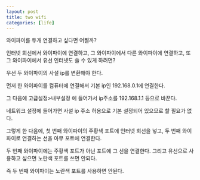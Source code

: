 ```yaml
---
layout: post
title: two wifi
categories: [life]
---
```


와이파이를 두개 연결하고 싶다면 어쩔까?

인터넷 회선에서 와이파이에 연결하고, 그 와이파이에서 다른 와이파이에 연결하고, 또 그 와이파이에서 유선 인터넷도 쓸 수 있게 하려면?

우선 두 와이파이의 사설 ip를 변환해야 한다.

먼저 한 와이파이를 컴퓨터에 연결해서 기본 ip인 192.168.0.1에 연결한다.

그 다음에 고급설정>내부설정 에 들어가서 ip주소를 192.168.1.1 등으로 바꾼다.

네트워크 설정에 들어가면 사설 ip 주소 허용으로 기본 설정되어 있으므로 할 필요가 없다.

그렇게 한 다음에, 첫 번째 와이파이의 주황색 포트에 인터넷 회선을 넣고, 두 번째 와이파이로 연결하는 선을 아무 포트에 연결한다.

두 번째 와이파이에는 주황색 포트가 아닌 포트에 그 선을 연결한다. 그리고 유선으로 사용하고 싶으면 노란색 포트를 쓰면 안되다.

즉 두 번째 와이파이는 노란색 포트를 사용하면 안된다.
